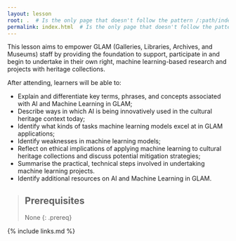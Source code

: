 ```yaml
---
layout: lesson
root: .  # Is the only page that doesn't follow the pattern /:path/index.html
permalink: index.html  # Is the only page that doesn't follow the pattern /:path/index.html
---
```


This lesson aims to empower GLAM (Galleries, Libraries, Archives, and Museums) staff by providing the foundation to support, participate in and begin to undertake in their own right, machine learning-based research and projects with heritage collections.

After attending, learners will be able to:

* Explain and differentiate key terms, phrases, and concepts associated with AI and Machine Learning in GLAM;
* Describe ways in which AI is being innovatively used in the cultural heritage context today;
* Identify what kinds of tasks machine learning models excel at in GLAM applications;
* Identify weaknesses in machine learning models;
* Reflect on ethical implications of applying machine learning to cultural heritage collections and discuss potential mitigation strategies;
* Summarise the practical, technical steps involved in undertaking machine learning projects.
* Identify additional resources on AI and Machine Learning in GLAM.

> ## Prerequisites
>
> None
{: .prereq}

{% include links.md %}
